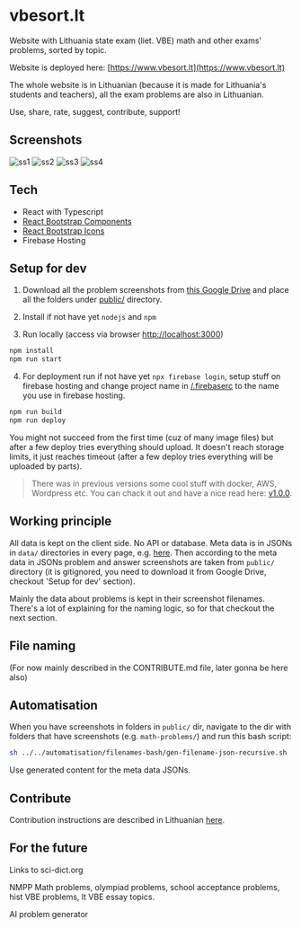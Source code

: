 # vbesort.lt

Website with Lithuania state exam (liet. VBE) math and other exams' problems, sorted by topic.

Website is deployed here: [https://www.vbesort.lt](https://www.vbesort.lt)

The whole website is in Lithuanian (because it is made for Lithuania's students and teachers), all the exam problems are also in Lithuanian.

Use, share, rate, suggest, contribute, support!

## Screenshots

![ss1](./screenshots/1.png)
![ss2](./screenshots/2.png)
![ss3](./screenshots/3.png)
![ss4](./screenshots/4.png)

## Tech

- React with Typescript
- [React Bootstrap Components](https://react-bootstrap.github.io/)
- [React Bootstrap Icons](https://icons.getbootstrap.com/)
- Firebase Hosting

## Setup for dev

1. Download all the problem screenshots from [this Google Drive](https://drive.google.com/drive/folders/1hVOXXNupm-cZZdraDrXthxK3PUeCeY7g?usp=sharing) and place all the folders under [public/](public/) directory.

2. Install if not have yet `nodejs` and `npm`

3. Run locally (access via browser [http://localhost:3000](http://localhost:3000))

```bash
npm install
npm run start
```

4. For deployment run if not have yet `npx firebase login`, setup stuff on firebase hosting and change project name in [/.firebaserc](/.firebaserc) to the name you use in firebase hosting.

```bash
npm run build
npm run deploy
```

You might not succeed from the first time (cuz of many image files) but after a few deploy tries everything should upload. It doesn't reach storage limits, it just reaches timeout (after a few deploy tries everything will be uploaded by parts).

> There was in previous versions some cool stuff with docker, AWS, Wordpress etc. You can chack it out and have a nice read here: [v1.0.0](https://github.com/naglissul/vbe-sort/tree/v1.0.0).

## Working principle

All data is kept on the client side. No API or database. Meta data is in JSONs in `data/` directories in every page, e.g. [here](/src/MainPage/data/). Then according to the meta data in JSONs problem and answer screenshots are taken from `public/` directory (it is gitignored, you need to download it from Google Drive, checkout 'Setup for dev' section).

Mainly the data about problems is kept in their screenshot filenames. There's a lot of explaining for the naming logic, so for that checkout the next section.

## File naming

(For now mainly described in the CONTRIBUTE.md file, later gonna be here also)

## Automatisation

When you have screenshots in folders in `public/` dir, navigate to the dir with folders that have screenshots (e.g. `math-problems/`) and run this bash script:

```bash
sh ../../automatisation/filenames-bash/gen-filename-json-recursive.sh
```

Use generated content for the meta data JSONs.

## Contribute

Contribution instructions are described in Lithuanian [here](./CONTRIBUTE.md).

## For the future

Links to sci-dict.org

NMPP Math problems, olympiad problems, school acceptance problems, hist VBE problems, lt VBE essay topics.

AI problem generator
